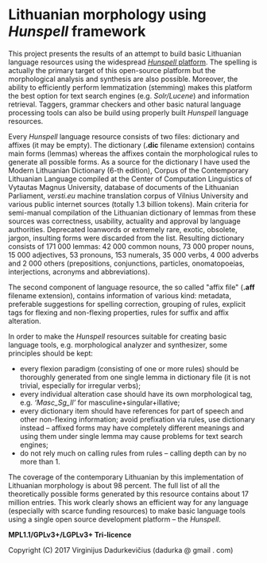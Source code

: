 # Lithuanian morphology using _Hunspell_ framework
This project presents the results of an attempt to build basic Lithuanian language resources using the widespread [_Hunspell_ platform](https://github.com/hunspell/hunspell). The spelling is actually the primary target of this open-source platform but the morphological analysis and synthesis are also possible. Moreover, the ability to efficiently perform lemmatization (stemming) makes this platform the best option for text search engines (e.g. _Solr/Lucene_) and information retrieval. Taggers, grammar checkers and other basic natural language processing tools can also be build using properly built _Hunspell_ language resources. 

Every _Hunspell_ language resource consists of two files: dictionary and affixes (it may be empty). The dictionary (__.dic__ filename extension) contains main forms (lemmas) whereas the affixes contain the morphological rules to generate all possible forms. As a source for the dictionary I have used the Modern Lithuanian Dictionary (6-th edition), Corpus of the Contemporary Lithuanian Language compiled at the Center of Computation Linguistics of Vytautas Magnus University, database of documents of the Lithuanian Parliament, _versti.eu_ machine translation corpus of Vilnius University and various public internet sources (totally 1.3 billion tokens). Main criteria for semi-manual compilation of the Lithuanian dictionary of lemmas from these sources was correctness, usability, actuality and approval by language authorities. Deprecated loanwords or extremely rare, exotic, obsolete, jargon, insulting forms were discarded from the list. Resulting dictionary consists of 171 000 lemmas: 42 000 common nouns, 73 000 proper nouns, 15 000 adjectives, 53 pronouns, 153 numerals, 35 000 verbs, 4 000 adverbs and 2 000 others (prepositions, conjunctions, particles, onomatopoeias, interjections, acronyms and abbreviations). 

The second component of language resource, the so called "affix file" (__.aff__ filename extension), contains information of various kind: metadata, preferable suggestions for spelling correction, grouping of rules, explicit tags for flexing and non-flexing properties, rules for suffix and affix alteration.

In order to make the _Hunspell_ resources suitable for creating basic language tools, e.g. morphological analyzer and synthesizer, some principles should be kept: 

* every flexion paradigm (consisting of one or more rules) should be thoroughly generated from one single lemma in dictionary file (it is not trivial, especially for irregular verbs);
* every individual alteration case should have its own morphological tag, e.g. _‘Masc_Sg_Il’_ for masculine+singular+illative;
* every dictionary item should have references for part of speech and other non-flexing information;
avoid prefixation via rules, use dictionary instead – affixed forms may have completely different meanings and using them under single lemma may cause problems for text search engines;
* do not rely much on calling rules from rules – calling depth can by no more than 1.

The coverage of the contemporary Lithuanian by this implementation of Lithuanian morphology is about 98 percent. The full list of all the theoretically possible forms generated by this resource contains about 17 million entries.
This work clearly shows an efficient way for any language (especially with scarce funding resources) to make basic language tools using a single open source development platform – the _Hunspell_.

__MPL1.1/GPLv3+/LGPLv3+ Tri-licence__

Copyright (C) 2017 Virginijus Dadurkevičius (dadurka @ gmail . com)
